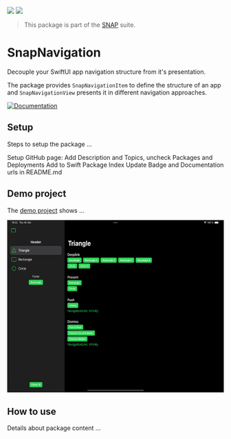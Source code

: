 <!-- Copy badges from SPI -->
[![](https://img.shields.io/endpoint?url=https%3A%2F%2Fswiftpackageindex.com%2Fapi%2Fpackages%2Fsimonnickel%2Fsnap-core%2Fbadge%3Ftype%3Dplatforms)](https://swiftpackageindex.com/simonnickel/snap-core)
[![](https://img.shields.io/endpoint?url=https%3A%2F%2Fswiftpackageindex.com%2Fapi%2Fpackages%2Fsimonnickel%2Fsnap-core%2Fbadge%3Ftype%3Dswift-versions)](https://swiftpackageindex.com/simonnickel/snap-core) 

> This package is part of the [SNAP](https://github.com/simonnickel/snap-abstract) suite.


# SnapNavigation

Decouple your SwiftUI app navigation structure from it's presentation.

The package provides `SnapNavigationItem` to define the structure of an app and `SnapNavigationView` presents it in different navigation approaches. 

[![Documentation][documentation badge]][documentation] 

[documentation]: https://swiftpackageindex.com/simonnickel/snap-core/main/documentation/snapcore
[documentation badge]: https://img.shields.io/badge/Documentation-DocC-blue


## Setup

Steps to setup the package ...

Setup GitHub page: Add Description and Topics, uncheck Packages and Deployments
Add to Swift Package Index
Update Badge and Documentation urls in README.md


## Demo project

The [demo project](/PackageDemo) shows ...

<img src="/screenshot.png" height="400">


## How to use

Details about package content ...
